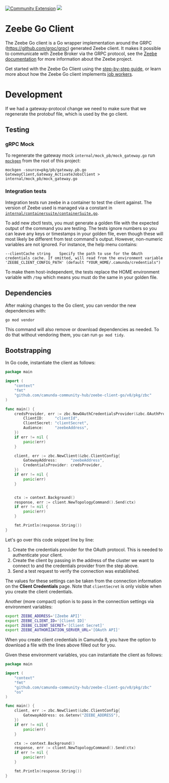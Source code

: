 [![Community Extension](https://img.shields.io/badge/Community%20Extension-An%20open%20source%20community%20maintained%20project-FF4700)](https://github.com/camunda-community-hub/community)
[![](https://img.shields.io/badge/Lifecycle-Incubating-blue)](https://github.com/Camunda-Community-Hub/community/blob/main/extension-lifecycle.md#incubating-)

# Zeebe Go Client

The Zeebe Go client is a Go wrapper implementation around the GRPC (https://github.com/grpc/grpc) generated Zeebe client. It makes it possible to communicate with Zeebe Broker via the GRPC protocol, see the [Zeebe documentation](https://docs.camunda.io/docs/components/zeebe/zeebe-overview/) for more information about the Zeebe project.

Get started with the Zeebe Go Client using the [step-by-step guide](/get-started.md), or learn more about how the Zeebe Go client implements [job workers](/job-worker.md). 

# Development

If we had a gateway-protocol change we need to make sure that we regenerate the protobuf file, which is used by the go client.

## Testing

### gRPC Mock

To regenerate the gateway mock `internal/mock_pb/mock_gateway.go` run [`mockgen`](https://github.com/golang/mock#installation) from the root of this project:

```
mockgen -source=pkg/pb/gateway.pb.go GatewayClient,Gateway_ActivateJobsClient > internal/mock_pb/mock_gateway.go
```

### Integration tests

Integration tests run zeebe in a container to test the client against. The version of Zeebe used is managed via 
a constant in [`internal/containersuite/containerSuite.go`](internal/containersuite/containerSuite.go#L36).

To add new zbctl tests, you must generate a golden file with the expected output of the command you are testing. The tests ignore numbers so you can leave any keys or timestamps in your golden file, even though these will most likely be different from test command's output. However, non-numeric variables are not ignored. For instance, the help menu contains:

```
--clientCache string    Specify the path to use for the OAuth credentials cache. If omitted, will read from the environment variable 'ZEEBE_CLIENT_CONFIG_PATH' (default "YOUR_HOME/.camunda/credentials")
```

To make them host-independent, the tests replace the HOME environment variable with `/tmp` which means you must do the same in your golden file.

## Dependencies

After making changes to the Go client, you can vendor the new dependencies with:

```
go mod vendor
```

This command will also remove or download dependencies as needed. To do that without vendoring them, you can run `go mod tidy`.

## Bootstrapping

In Go code, instantiate the client as follows:

```go
package main

import (
    "context"
    "fmt"
    "github.com/camunda-community-hub/zeebe-client-go/v8/pkg/zbc"
)

func main() {
    credsProvider, err := zbc.NewOAuthCredentialsProvider(&zbc.OAuthProviderConfig{
        ClientID:     "clientId",
        ClientSecret: "clientSecret",
        Audience:     "zeebeAddress",
    })
    if err != nil {
        panic(err)
    }

    client, err := zbc.NewClient(&zbc.ClientConfig{
        GatewayAddress:      "zeebeAddress",
        CredentialsProvider: credsProvider,
    })
    if err != nil {
        panic(err)
    }


    ctx := context.Background()
    response, err := client.NewTopologyCommand().Send(ctx)
    if err != nil {
        panic(err)
    }

    fmt.Println(response.String())
}
```

Let's go over this code snippet line by line:

1. Create the credentials provider for the OAuth protocol. This is needed to authenticate your client.
2. Create the client by passing in the address of the cluster we want to connect to and the credentials provider from the step above.
3. Send a test request to verify the connection was established.

The values for these settings can be taken from the connection information on the **Client Credentials** page. Note that `clientSecret` is only visible when you create the client credentials.

Another (more compact) option is to pass in the connection settings via environment variables:

```bash
export ZEEBE_ADDRESS='[Zeebe API]'
export ZEEBE_CLIENT_ID='[Client ID]'
export ZEEBE_CLIENT_SECRET='[Client Secret]'
export ZEEBE_AUTHORIZATION_SERVER_URL='[OAuth API]'
```

When you create client credentials in Camunda 8, you have the option to download a file with the lines above filled out for you.

Given these environment variables, you can instantiate the client as follows:

```go
package main

import (
    "context"
    "fmt"
    "github.com/camunda-community-hub/zeebe-client-go/v8/pkg/zbc"
    "os"
)

func main() {
    client, err := zbc.NewClient(&zbc.ClientConfig{
        GatewayAddress: os.Getenv("ZEEBE_ADDRESS"),
    })
    if err != nil {
        panic(err)
    }

    ctx := context.Background()
    response, err := client.NewTopologyCommand().Send(ctx)
    if err != nil {
        panic(err)
    }

    fmt.Println(response.String())
}
```
